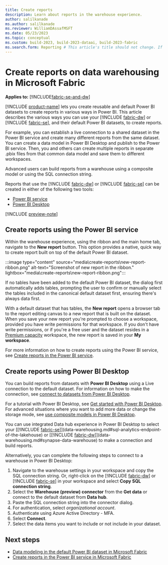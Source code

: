 ```yaml
---
title: Create reports
description: Learn about reports in the warehouse experience.
author: salilkanade
ms.author: salilkanade
ms.reviewer: WilliamDAssafMSFT
ms.date: 05/23/2023
ms.topic: conceptual
ms.custom: build-2023, build-2023-dataai, build-2023-fabric
ms.search.form: Reporting # This article's title should not change. If so, contact engineering.
---
```

# Create reports on data warehousing in Microsoft Fabric

**Applies to:** [!INCLUDE[fabric-se-and-dw](includes/applies-to-version/fabric-se-and-dw.md)]

[!INCLUDE [product-name](../includes/product-name.md)] lets you create reusable and default Power BI datasets to create reports in various ways in Power BI. This article describes the various ways you can use your [!INCLUDE [fabric-dw](includes/fabric-dw.md)] or [!INCLUDE [fabric-se](includes/fabric-se.md)], and their default Power BI datasets, to create reports.

For example, you can establish a live connection to a shared dataset in the Power BI service and create many different reports from the same dataset. You can create a data model in Power BI Desktop and publish to the Power BI service. Then, you and others can create multiple reports in separate .pbix files from that common data model and save them to different workspaces.

Advanced users can build reports from a warehouse using a composite model or using the SQL connection string.

Reports that use the [!INCLUDE [fabric-dw](includes/fabric-dw.md)] or [!INCLUDE [fabric-se](includes/fabric-se.md)] can be created in either of the following two tools:

- [Power BI service](reports-power-bi-service.md)
- [Power BI Desktop](/power-bi/fundamentals/desktop-getting-started)

[!INCLUDE [preview-note](../includes/preview-note.md)]

## Create reports using the Power BI service

Within the warehouse experience, using the ribbon and the main home tab, navigate to the **New report** button. This option provides a native, quick way to create report built on top of the default Power BI dataset.

:::image type="content" source="media\create-reports\new-report-ribbon.png" alt-text="Screenshot of new report in the ribbon." lightbox="media\create-reports\new-report-ribbon.png":::

If no tables have been added to the default Power BI dataset, the dialog first automatically adds tables, prompting the user to confirm or manually select the tables included in the canonical default dataset first, ensuring there's always data first.

With a default dataset that has tables, the **New report** opens a browser tab to the report editing canvas to a new report that is built on the dataset. When you save your new report you're prompted to choose a workspace, provided you have write permissions for that workspace. If you don't have write permissions, or if you're a free user and the dataset resides in a [Premium capacity](/power-bi/enterprise/service-premium-what-is) workspace, the new report is saved in your **My workspace**.

For more information on how to create reports using the Power BI service, see [Create reports in the Power BI service](reports-power-bi-service.md).

## Create reports using Power BI Desktop

You can build reports from datasets with **Power BI Desktop** using a Live connection to the default dataset. For information on how to make the connection, see [connect to datasets from Power BI Desktop](/power-bi/connect-data/desktop-report-lifecycle-datasets).  

For a tutorial with Power BI Desktop, see [Get started with Power BI Desktop](/power-bi/fundamentals/desktop-getting-started). For advanced situations where you want to add more data or change the storage mode, see [use composite models in Power BI Desktop](/power-bi/transform-model/desktop-composite-models).

You can use integrated Data hub experience in Power BI Desktop to select your [[!INCLUDE [fabric-se](includes/fabric-se.md)]](data-warehousing.md#sql-analytics-endpoint-of-the-lakehouse) or [[!INCLUDE [fabric-dw](includes/fabric-dw.md)]](data-warehousing.md#synapse-data-warehouse) to make a connection and build reports.

Alternatively, you can complete the following steps to connect to a warehouse in Power BI Desktop:

1. Navigate to the warehouse settings in your workspace and copy the SQL connection string. Or, right-click on the [!INCLUDE [fabric-dw](includes/fabric-dw.md)] or [!INCLUDE [fabric-se](includes/fabric-se.md)] in your workspace and select **Copy SQL connection string**.
1. Select the **Warehouse (preview) connector** from the **Get data** or connect to the default dataset from **Data hub**. 
1. Paste the SQL connection string into the connector dialog. 
1. For authentication, select *organizational account*.
1. Authenticate using Azure Active Directory - MFA.
1. Select **Connect**.
1. Select the data items you want to include or not include in your dataset.

## Next steps

- [Data modeling in the default Power BI dataset in Microsoft Fabric](model-default-power-bi-dataset.md)
- [Create reports in the Power BI service in Microsoft Fabric](reports-power-bi-service.md)
